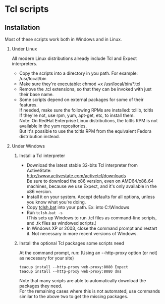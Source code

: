 Tcl scripts
===========

Installation
------------

Most of these scripts work both in Windows and in Linux. 

1. Under Linux  

    All modern Linux distributions already include Tcl and Expect interpreters.

    - Copy the scripts into a directory in you path. For example: /usr/local/bin
    - Make sure they're executable: chmod +x /usr/local/bin/*.tcl
    - Remove the .tcl extensions, so that they can be invoked with just their base name.
    - Some scripts depend on external packages for some of their features.  
      If needed, make sure the following RPMs are installed: tcllib, tcltls  
      If they're not, use rpm, yum, apt-get, etc, to install them.  
      Note: On RedHat Enterprise Linux distributions, the tcltls RPM is not available in the yum repositories.  
            But it's possible to use the tcltls RPM from the equivalent Fedora distribution instead.

2. Under Windows

    1. Install a Tcl interpreter

        - Download the latest stable 32-bits Tcl interpreter from ActiveState:  
          http://www.activestate.com/activetcl/downloads  
          Be sure to download the x86 version, even on AMD64/x86_64 machines, because we use Expect,
          and it's only available in the x86 version.
        - Install it on your system. Accept defaults for all options, unless you know what you're doing.
        - Copy [tclsh.bat](../Batch) into your path. Ex: into C:\Windows
        - Run `tclsh.bat -s`  
          (This sets up Windows to run .tcl files as command-line scripts, and .tk files as windowed scripts.)
        - In Windows XP or 2003, close the command prompt and restart it. Not necessary in more recent versions of Windows.

    2. Install the optional Tcl packages some scripts need  

        At the command prompt, run: (Using an --http-proxy option (or not) as necessary for your site)

        ```
        teacup install --http-proxy web-proxy:8080 Expect
        teacup install --http-proxy web-proxy:8080 dns
        ```  

        Note that many scripts are able to automatically download the packages they need.  
        For the remaining cases where this is not automated, use commands similar to the above two to get the missing packages.

